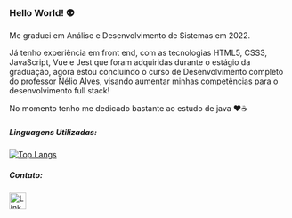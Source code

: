 ### Hello World! :alien:
    
Me graduei em Análise e Desenvolvimento de Sistemas em 2022.

Já tenho experiência em front end, com as tecnologias HTML5, CSS3, JavaScript, Vue e Jest que foram adquiridas durante o estágio da graduação, agora estou concluindo o curso de Desenvolvimento completo do professor Nélio Alves, visando aumentar minhas competências para o desenvolvimento full stack! 

No momento tenho me dedicado bastante ao estudo de java :hearts::coffee: 

##### Linguagens Utilizadas:

[![Top Langs](https://github-readme-stats.vercel.app/api/top-langs/?username=lucimararocha872&layout=compact)](https://github.com/anuraghazra/github-readme-stats)

##### Contato:

[<img src='https://img.shields.io/badge/LinkedIn-0077B5?style=for-the-badge&logo=linkedin&logoColor=white' alt='Linkedin' height='30'>](https://www.linkedin.com/in/lucimararocha872/)

<!--
**Lucimararocha872/Lucimararocha872** is a ✨ _special_ ✨ repository because its `README.md` (this file) appears on your GitHub profile.

Here are some ideas to get you started:

- 🔭 I’m currently working on ...
- 🌱 I’m currently learning ...
- 👯 I’m looking to collaborate on ...
- 🤔 I’m looking for help with ...
- 💬 Ask me about ...
- 📫 How to reach me: ...      
- 😄 Pronouns: ...
- ⚡ Fun fact: ...
-->
